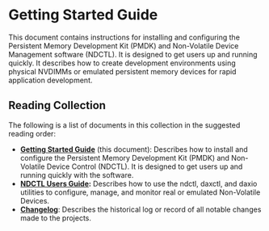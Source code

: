 # Getting Started Guide

This document contains instructions for installing and configuring the Persistent Memory Development Kit \(PMDK\) and Non-Volatile Device Management software \(NDCTL\). It is designed to get users up and running quickly. It describes how to create development environments using physical NVDIMMs or emulated persistent memory devices for rapid application development.

## Reading Collection

The following is a list of documents in this collection in the suggested reading order:

* [**Getting Started Guide**](./) \(this document\): Describes how to install and configure the Persistent Memory Development Kit \(PMDK\) and Non-Volatile Device Control \(NDCTL\).  It is designed to get users up and running quickly with the software.
* [**NDCTL Users Guide**](../ndctl-users-guide/)**:** Describes how to use the ndctl, daxctl, and daxio utilities to configure, manage, and monitor real or emulated Non-Volatile Devices.
* [**Changelog**](../changelog/): Describes the historical log or record of all notable changes made to the projects.

